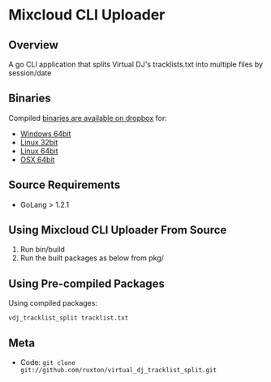 Mixcloud CLI Uploader
====================================

Overview
--------

A go CLI application that splits Virtual DJ's tracklists.txt into multiple files by session/date

Binaries
---------

Compiled [binaries are available on dropbox](https://www.dropbox.com/sh/bqrajt2q74vn3jx/AABBFzI4327haGgjpHQrwKHHa) for:
  * [Windows 64bit](https://www.dropbox.com/s/4hb25ooz2p3h38d/mixcloud.exe)
  * [Linux 32bit](https://www.dropbox.com/s/p2ny4njqfm966z0/mixcloud.linux)
  * [Linux 64bit](https://www.dropbox.com/s/g6p5fg7bnn9x5o2/mixcloud.linux64)
  * [OSX 64bit](https://www.dropbox.com/s/27j48w0bete7xkt/mixcloud.osx)

Source Requirements
------------

* GoLang > 1.2.1

Using Mixcloud CLI Uploader From Source
--------------------------------

  1. Run bin/build
  1. Run the built packages as below from pkg/

Using Pre-compiled Packages
---------------------------

Using compiled packages:

  `vdj_tracklist_split tracklist.txt`

Meta
----

* Code: `git clone git://github.com/ruxton/virtual_dj_tracklist_split.git`
